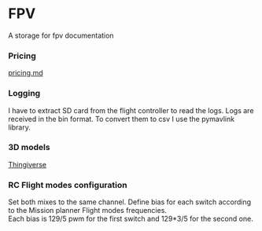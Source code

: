 # FPV
A storage for fpv documentation

### Pricing
[pricing.md](pricing.md)

### Logging
I have to extract SD card from the flight controller to read the logs. Logs are received in the bin format. To convert them to csv I use the pymavlink library.

### 3D models
[Thingiverse](https://www.thingiverse.com/thing:6959504)

### RC Flight modes configuration
Set both mixes to the same channel. Define bias for each switch according to the Mission planner Flight modes frequencies.  
Each bias is 129/5 pwm for the first switch and 129*3/5 for the second one.
 
